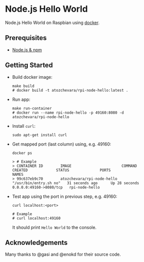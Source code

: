 # Node.js Hello World

Node.js Hello World on Raspbian using [docker][].

## Prerequisites

- [Node.js & npm][node-js-download]

## Getting Started

-   Build docker image:

        make build
        # docker build -t atozchevara/rpi-node-hello:latest .


-   Run app:

        make run-container
        # docker run --name rpi-node-hello -p 49160:8080 -d atozchevara/rpi-node-hello

-   Install `curl`:

        sudo apt-get install curl

-   Get mapped port (last column) using, e.g. 49160:

        docker ps

        > # Example
        > CONTAINER ID        IMAGE                       COMMAND                  CREATED             STATUS              PORTS                     NAMES
        > 99c637eb9c70        atozchevara/rpi-node-hello   "/usr/bin/entry.sh no"   31 seconds ago      Up 28 seconds       0.0.0.0:49160->8080/tcp   rpi-node-hello


-   Test app using the port in previous step, e.g. 49160:

        curl localhost:<port>

        # Example
        # curl localhost:49160

    It should print `Hello World` to the console.

## Acknowledgements

Many thanks to @gasi and @enokd for their source code.

[node-js-download]: http://nodejs.org/download/
[docker]: http://docker.io
